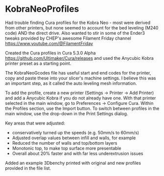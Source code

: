 # KobraNeoProfiles

Had trouble finding Cura profiles for the Kobra Neo - most were derived from other printers, but none seemed to account for the bed leveling (M240 code) AND the direct drive.  Also wanted to stir in some of the Ender3 tweaks provided by CHEP's awesome Filament Friday channel https://www.youtube.com/@FilamentFriday

Created the Cura profiles in Cura 5.3.0 Alpha https://github.com/Ultimaker/Cura/releases and used the Anycubic Kobra printer preset as a starting point.

The KobraNeoGcodes file has useful start and end codes for the printer, copy and paste these into your slicer's machine settings. I believe this was an important step, as it called the auto leveling mesh information.

To add the profile, create a new printer (Settings -> Printer -> Add Printer) and add a Anycubic Kobra if you do not already have one. With that printer selected in the main window, go to Preferences -> Configure Cura.  Within the Profiles section, use the Import button.  To switch between profiles in the main window, use the drop-down in the Print Settings dialog.

Key areas that were adjusted:
- conservatively turned up the speeds (e.g. 50mm/s to 60mm/s)
- Adjusted overlap values between infill and walls, for example
- Reduced the number of walls and top/bottom layers
- Monotonic top, to make top surface more presentable
- Overall about 20% faster and with far less underextrusion issues

Added an example 3Dbenchy printed with original and new profiles provided in the file list.